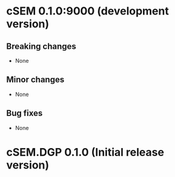 # cSEM 0.1.0:9000 (development version)

## Breaking changes

* None

## Minor changes

* None

## Bug fixes

* None

# cSEM.DGP 0.1.0 (Initial release version)
